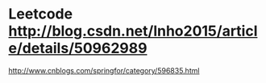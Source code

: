 # Leetcode  http://blog.csdn.net/lnho2015/article/details/50962989
http://www.cnblogs.com/springfor/category/596835.html